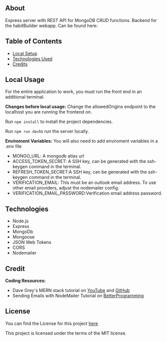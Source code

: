 ## About

Express server with REST API for MongoDB CRUD functions. Backend for the habitBuilder webapp. Can be found here: 

## Table of Contents

- [Local Setup](#local-setup)
- [Technologies Used](#technologies-used)
- [Credits](#credits)

## Local Usage

For the entire application to work, you must run the front end in an additional terminal. 

__Changes before local usage:__
Change the allowedOrigins endpoint to the localhost you are running the frontend on.

Run `npm install` to install the project dependencies.

Run `npm run dev`to run the server locally. 

**Enviroment Variables:**
You will also need to add enviroment variables in a .env file

- MONGO_URL: A mongodb atlas url
- ACCESS_TOKEN_SECRET: A SSH key, can be generated with the ssh-keygen  command in the terminal. 
- REFRESH_TOKEN_SECRET:A SSH key, can be generated with the ssh-keygen command in the terminal. 
- VERIFICATION_EMAIL: This must be an outlook email address. To use other email providers, adjust the nodemailer config. 
- VERIFICATION_EMAIL_PASSWORD:Verification email address password.

## Technologies

- Node.js
- Express
- MongoDb
- Mongoose
- JSON Web Tokens
- CORS
- Nodemailer

## Credit

**Coding Resources:**
- Dave Grey's MERN stack tutorial on [YouTube](https://www.youtube.com/watch?v=CvCiNeLnZ00) and [GitHub](https://github.com/gitdagray/mern_stack_course)
- Sending Emails with NodeMailer Tutorial on [BetterProgramming](https://betterprogramming.pub/how-to-create-a-signup-confirmation-email-with-node-js-c2fea602872a)


## License

You can find the License for this project [here](LICENSE.md)

This project is licensed under the terms of the MIT license.



